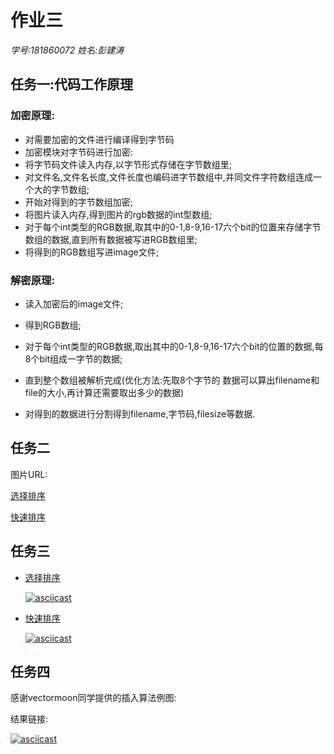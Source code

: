 # 作业三

*学号:181860072 姓名:彭建涛*

## 任务一:代码工作原理

### 加密原理:

- 对需要加密的文件进行编译得到字节码
- 加密模块对字节码进行加密:
- 将字节码文件读入内存,以字节形式存储在字节数组里;
- 对文件名,文件名长度,文件长度也编码进字节数组中,并同文件字符数组连成一个大的字节数组;
- 开始对得到的字节数组加密;
- 将图片读入内存,得到图片的rgb数据的int型数组;
- 对于每个int类型的RGB数据,取其中的0-1,8-9,16-17六个bit的位置来存储字节数组的数据,直到所有数据被写进RGB数组里;
- 将得到的RGB数组写进image文件;

### 解密原理:

- 读入加密后的image文件;

- 得到RGB数组;

- 对于每个int类型的RGB数据,取出其中的0-1,8-9,16-17六个bit的位置的数据,每8个bit组成一字节的数据;

- 直到整个数组被解析完成(优化方法:先取8个字节的 数据可以算出filename和file的大小,再计算还需要取出多少的数据)

- 对得到的数据进行分割得到filename,字节码,filesize等数据.

## 任务二

图片URL:

[选择排序](https://github.com/jwork-2021/jw03-fiyqkrc/blob/main/S181860072.SelectSorter.png)

[快速排序](https://github.com/jwork-2021/jw03-fiyqkrc/blob/main/S181860072.QuickSorter.png)

## 任务三

- [选择排序](https://asciinema.org/a/MQFySD3XKZYGvQcRvBJtbWVq9 )

  [![asciicast](https://asciinema.org/a/MQFySD3XKZYGvQcRvBJtbWVq9.svg)](https://asciinema.org/a/MQFySD3XKZYGvQcRvBJtbWVq9)

- [快速排序](https://asciinema.org/a/gtor4tiXfUz2bzIE4XjVqoL9U)

  [![asciicast](https://asciinema.org/a/gtor4tiXfUz2bzIE4XjVqoL9U.svg)](https://asciinema.org/a/gtor4tiXfUz2bzIE4XjVqoL9U)

## 任务四

感谢vectormoon同学提供的插入算法例图:

结果链接:

[![asciicast](https://asciinema.org/a/8DC2LCTZJ3lMQViueGpxz8prp.svg)](https://asciinema.org/a/8DC2LCTZJ3lMQViueGpxz8prp)

